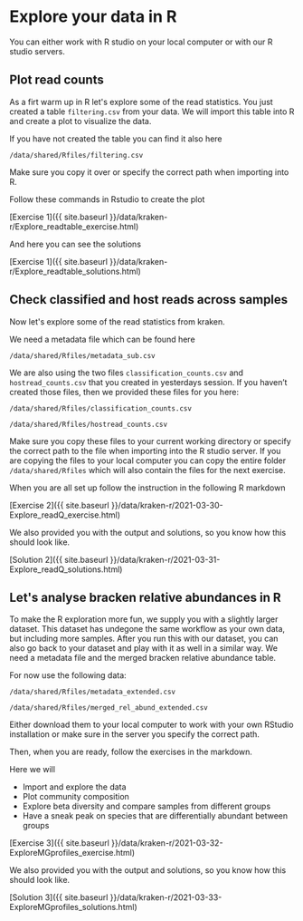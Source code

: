 # Explore your data in R

You can either work with R studio on your local computer or with our R studio servers. 

## Plot read counts

As a firt warm up in R let's explore some of the read statistics. You just created a table `filtering.csv` from your data. We will import this table into R and create a plot to visualize the data.

If you have not created the table you can find it also here

    /data/shared/Rfiles/filtering.csv

Make sure you copy it over or specify the correct path when importing into R.

Follow these commands in Rstudio to create the plot

[Exercise 1]({{ site.baseurl }}/data/kraken-r/Explore_readtable_exercise.html)

And here you can see the solutions

[Exercise 1]({{ site.baseurl }}/data/kraken-r/Explore_readtable_solutions.html)

## Check classified and host reads across samples

Now let's explore some of the read statistics from kraken.

We need a metadata file which can be found here

    /data/shared/Rfiles/metadata_sub.csv

We are also using the two files `classification_counts.csv` and `hostread_counts.csv` that you created in yesterdays session. If you haven’t created those files, then we provided these files for you here:

    /data/shared/Rfiles/classification_counts.csv

    /data/shared/Rfiles/hostread_counts.csv

Make sure you copy these files to your current working directory or specify the correct path to the file when importing into the R studio server.
If you are copying the files to your local computer you can copy the entire folder `/data/shared/Rfiles` which will also contain the files for the next exercise.

When you are all set up follow the instruction in the following R markdown

[Exercise 2]({{ site.baseurl }}/data/kraken-r/2021-03-30-Explore_readQ_exercise.html)

We also provided you with the output and solutions, so you know how this should look like. 

[Solution 2]({{ site.baseurl }}/data/kraken-r/2021-03-31-Explore_readQ_solutions.html)


## Let's analyse bracken relative abundances in R

To make the R exploration more fun, we supply you with a slightly larger dataset. This dataset has undegone the same workflow as your own data, but including more samples. After you run this with our dataset, you can also go back to your dataset and play with it as well in a similar way. We need a metadata file and the merged bracken relative abundance table.

For now use the following data:

    /data/shared/Rfiles/metadata_extended.csv

    /data/shared/Rfiles/merged_rel_abund_extended.csv

Either download them to your local computer to work with your own RStudio installation or make sure in the server you specify the correct path.

Then, when you are ready, follow the exercises in the markdown. 

Here we will

- Import and explore the data
- Plot community composition
- Explore beta diversity and compare samples from different groups
- Have a sneak peak on species that are differentially abundant between groups

[Exercise 3]({{ site.baseurl }}/data/kraken-r/2021-03-32-ExploreMGprofiles_exercise.html)

We also provided you with the output and solutions, so you know how this should look like. 

[Solution 3]({{ site.baseurl }}/data/kraken-r/2021-03-33-ExploreMGprofiles_solutions.html)